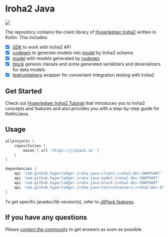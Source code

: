 # Iroha2 Java

[![](https://img.shields.io/jitpack/v/hyperledger/iroha-java.svg)](https://jitpack.io/#hyperledger/iroha-java/iroha2-dev-SNAPSHOT)

The repository contains the client library of [Hyperledger Iroha2](https://github.com/hyperledger/iroha2) written in Kotlin. This includes:

- [x] [SDK](./modules/client) to work with Iroha2 API
- [x] [codegen](./modules/codegen) to generate models into [model](./modules/model) by Iroha2 schema
- [x] [model](./modules/model) with models generated by [codegen](./modules/codegen)
- [x] [block](./modules/block) genesis classes and some generated serializers and deserializers for data models
- [x] [testcontainers](./modules/testcontainers) wrapper for convenient integration testing with Iroha2

## Get Started

Check out [Hyperledger Iroha2 Tutorial](https://hyperledger.github.io/iroha-2-docs/) that introduces you to Iroha2 concepts and features and also provides you with a step-by-step guide for Kotlin/Java.

## Usage

```groovy
allprojects {
    repositories {
        maven { url 'https://jitpack.io' }
    }
}

dependencies {
    api 'com.github.hyperledger.iroha-java:client:iroha2-dev-SNAPSHOT'
    api 'com.github.hyperledger.iroha-java:model:iroha2-dev-SNAPSHOT'
    api 'com.github.hyperledger.iroha-java:block:iroha2-dev-SNAPSHOT'
    api 'com.github.hyperledger.iroha-java:testcontainers:iroha2-dev-SNAPSHOT'
}
```

To get specific javadoc/lib version(s), refer to [JitPack features](https://jitpack.io/docs/#features).

## If you have any questions

Please [contact the community](https://github.com/hyperledger/iroha#need-help) to get answers as soon as possible.
